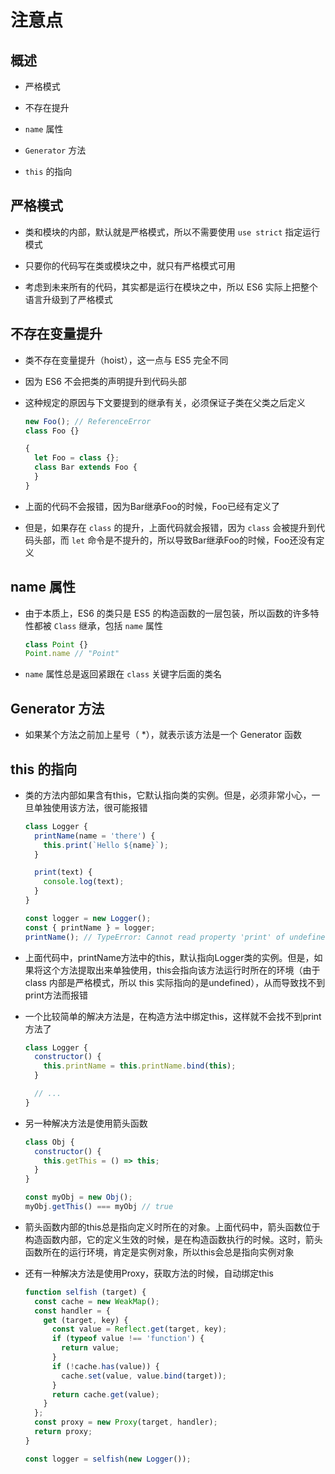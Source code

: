 # 注意点

## 概述

  - 严格模式

  - 不存在提升

  - `name` 属性

  - `Generator` 方法

  - `this` 的指向

## 严格模式

  - 类和模块的内部，默认就是严格模式，所以不需要使用 `use strict` 指定运行模式

  - 只要你的代码写在类或模块之中，就只有严格模式可用

  - 考虑到未来所有的代码，其实都是运行在模块之中，所以 ES6 实际上把整个语言升级到了严格模式

## 不存在变量提升

  - 类不存在变量提升（hoist），这一点与 ES5 完全不同

  - 因为 ES6 不会把类的声明提升到代码头部

  - 这种规定的原因与下文要提到的继承有关，必须保证子类在父类之后定义

    ```javascript
    new Foo(); // ReferenceError
    class Foo {}
    ```

    ```javascript
    {
      let Foo = class {};
      class Bar extends Foo {
      }
    }
    ```

  - 上面的代码不会报错，因为Bar继承Foo的时候，Foo已经有定义了

  - 但是，如果存在 `class` 的提升，上面代码就会报错，因为 `class` 会被提升到代码头部，而 `let` 命令是不提升的，所以导致Bar继承Foo的时候，Foo还没有定义

## name 属性

  - 由于本质上，ES6 的类只是 ES5 的构造函数的一层包装，所以函数的许多特性都被 `Class` 继承，包括 `name` 属性

    ```javascript
    class Point {}
    Point.name // "Point"
    ```

  - `name` 属性总是返回紧跟在 `class` 关键字后面的类名

## Generator 方法

  - 如果某个方法之前加上星号（ \*），就表示该方法是一个 Generator 函数

## this 的指向

  - 类的方法内部如果含有this，它默认指向类的实例。但是，必须非常小心，一旦单独使用该方法，很可能报错

    ```javascript
    class Logger {
      printName(name = 'there') {
        this.print(`Hello ${name}`);
      }

      print(text) {
        console.log(text);
      }
    }

    const logger = new Logger();
    const { printName } = logger;
    printName(); // TypeError: Cannot read property 'print' of undefined
    ```

  - 上面代码中，printName方法中的this，默认指向Logger类的实例。但是，如果将这个方法提取出来单独使用，this会指向该方法运行时所在的环境（由于 class 内部是严格模式，所以 this 实际指向的是undefined），从而导致找不到print方法而报错

  - 一个比较简单的解决方法是，在构造方法中绑定this，这样就不会找不到print方法了

    ```javascript
    class Logger {
      constructor() {
        this.printName = this.printName.bind(this);
      }

      // ...
    }
    ```

  - 另一种解决方法是使用箭头函数

    ```javascript
    class Obj {
      constructor() {
        this.getThis = () => this;
      }
    }

    const myObj = new Obj();
    myObj.getThis() === myObj // true
    ```

  - 箭头函数内部的this总是指向定义时所在的对象。上面代码中，箭头函数位于构造函数内部，它的定义生效的时候，是在构造函数执行的时候。这时，箭头函数所在的运行环境，肯定是实例对象，所以this会总是指向实例对象

  - 还有一种解决方法是使用Proxy，获取方法的时候，自动绑定this

    ```javascript
    function selfish (target) {
      const cache = new WeakMap();
      const handler = {
        get (target, key) {
          const value = Reflect.get(target, key);
          if (typeof value !== 'function') {
            return value;
          }
          if (!cache.has(value)) {
            cache.set(value, value.bind(target));
          }
          return cache.get(value);
        }
      };
      const proxy = new Proxy(target, handler);
      return proxy;
    }

    const logger = selfish(new Logger());
    ```
